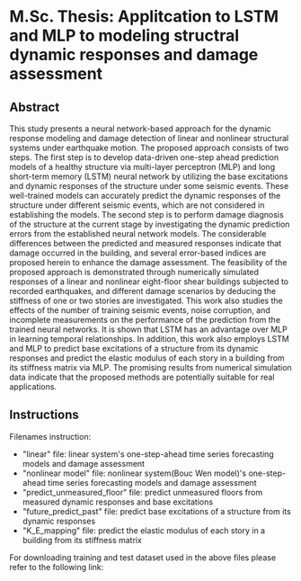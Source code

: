 # M.Sc. Thesis: Applitcation to LSTM and MLP to modeling structral dynamic responses and damage assessment
## Abstract
This study presents a neural network-based approach for the dynamic response modeling and damage detection of linear and nonlinear structural systems under earthquake motion. The proposed approach consists of two steps. The first step is to develop data-driven one-step ahead prediction models of a healthy structure via multi-layer perceptron (MLP) and long short-term memory (LSTM) neural network by utilizing the base excitations and dynamic responses of the structure under some seismic events. These well-trained models can accurately predict the dynamic responses of the structure under different seismic events, which are not considered in establishing the models. The second step is to perform damage diagnosis of the structure at the current stage by investigating the dynamic prediction errors from the established neural network models. The considerable differences between the predicted and measured responses indicate that damage occurred in the building, and several error-based indices are proposed herein to enhance the damage assessment. The feasibility of the proposed approach is demonstrated through numerically simulated responses of a linear and nonlinear eight-floor shear buildings subjected to recorded earthquakes, and different damage scenarios by deducing the stiffness of one or two stories are investigated. This work also studies the effects of the number of training seismic events, noise corruption, and incomplete measurements on the performance of the prediction from the trained neural networks. It is shown that LSTM has an advantage over MLP in learning temporal relationships.
In addition, this work also employs LSTM and MLP to predict base excitations of a structure from its dynamic responses and predict the elastic modulus of each story in a building from its stiffness matrix via MLP. The promising results from numerical simulation data indicate that the proposed methods are potentially suitable for real applications.

## Instructions
Filenames instruction:
* "linear" file: linear system's one-step-ahead time series forecasting models and damage assessment
* "nonlinear model" file: nonlinear system(Bouc Wen model)'s one-step-ahead time series forecasting models and damage assessment
* "predict_unmeasured_floor" file: predict unmeasured floors from measured dynamic responses and base excitations
* "future_predict_past" file: predict base excitations of a structure from its dynamic responses
* "K_E_mapping" file: predict the elastic modulus of each story in a building from its stiffness matrix

For downloading training and test dataset used in the above files please refer to the following link:
